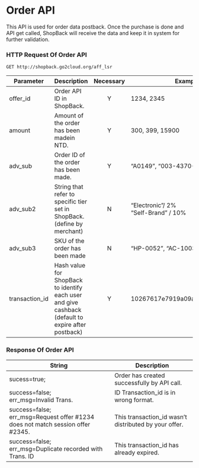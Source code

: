 # Order API

This API is used for order data postback. Once the purchase is done and API get called, ShopBack will receive the data and keep it in system for further validation.

### HTTP Request Of Order API

`GET http://shopback.go2cloud.org/aff_lsr`

| Parameter | Description | Necessary | Example |
| --------- | ----------- | :-------: | ------- |
| offer_id | Order API ID in ShopBack. | Y | 1234, 2345 |
| amount | Amount of the order has been madein NTD. | Y | 300, 399, 15900 |
|adv_sub | Order ID of the order has been made. | Y | “A0149”, “003-4370-A2” |
| adv_sub2 | String that refer to specific tier set in ShopBack.(define by merchant) | N |“Electronic”/ 2%</br>“Self-Brand” / 10% |
| adv_sub3 | SKU of the order has been made | N | “HP-0052”, “AC-10033” |
| transaction_id | Hash value for ShopBack to identify each user and give cashback</br>(default to expire after postback) | Y | 10267617e7919a09a12c2a32524880 |

### Response Of Order API

| String | Description |
| ------ | ----------- |
| sucess=true; | Order has created successfully by API call. |
| success=false;</br>err_msg=Invalid Trans. | ID Transaction_id is in wrong format.|
| success=false;</br>err_msg=Request offer #1234 does not match session offer #2345. | This transaction_id wasn’t distributed by your offer.|
| success=false;</br>err_msg=Duplicate recorded with Trans. ID | This transaction_id has already expired.|